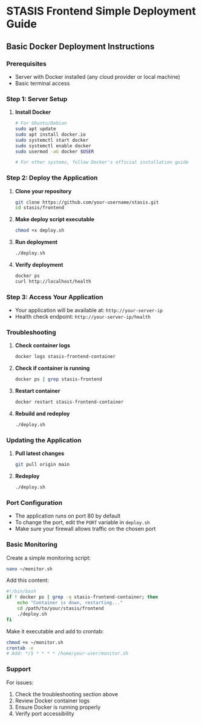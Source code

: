 # STASIS Frontend Simple Deployment Guide

## Basic Docker Deployment Instructions

### Prerequisites
- Server with Docker installed (any cloud provider or local machine)
- Basic terminal access

### Step 1: Server Setup

1. **Install Docker**
   ```bash
   # For Ubuntu/Debian
   sudo apt update
   sudo apt install docker.io
   sudo systemctl start docker
   sudo systemctl enable docker
   sudo usermod -aG docker $USER
   
   # For other systems, follow Docker's official installation guide
   ```

### Step 2: Deploy the Application

1. **Clone your repository**
   ```bash
   git clone https://github.com/your-username/stasis.git
   cd stasis/frontend
   ```

2. **Make deploy script executable**
   ```bash
   chmod +x deploy.sh
   ```

3. **Run deployment**
   ```bash
   ./deploy.sh
   ```

4. **Verify deployment**
   ```bash
   docker ps
   curl http://localhost/health
   ```

### Step 3: Access Your Application

- Your application will be available at: `http://your-server-ip`
- Health check endpoint: `http://your-server-ip/health`

### Troubleshooting

1. **Check container logs**
   ```bash
   docker logs stasis-frontend-container
   ```

2. **Check if container is running**
   ```bash
   docker ps | grep stasis-frontend
   ```

3. **Restart container**
   ```bash
   docker restart stasis-frontend-container
   ```

4. **Rebuild and redeploy**
   ```bash
   ./deploy.sh
   ```

### Updating the Application

1. **Pull latest changes**
   ```bash
   git pull origin main
   ```

2. **Redeploy**
   ```bash
   ./deploy.sh
   ```

### Port Configuration

- The application runs on port 80 by default
- To change the port, edit the `PORT` variable in `deploy.sh`
- Make sure your firewall allows traffic on the chosen port

### Basic Monitoring

Create a simple monitoring script:
```bash
nano ~/monitor.sh
```

Add this content:
```bash
#!/bin/bash
if ! docker ps | grep -q stasis-frontend-container; then
    echo "Container is down, restarting..."
    cd /path/to/your/stasis/frontend
    ./deploy.sh
fi
```

Make it executable and add to crontab:
```bash
chmod +x ~/monitor.sh
crontab -e
# Add: */5 * * * * /home/your-user/monitor.sh
```

### Support

For issues:
1. Check the troubleshooting section above
2. Review Docker container logs
3. Ensure Docker is running properly
4. Verify port accessibility
